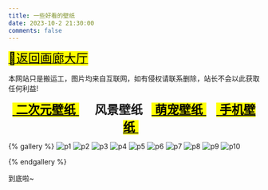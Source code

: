 ```yaml
---
title: 一些好看的壁纸
date: 2023-10-2 21:30:00
comments: false
---
```


<p><a class="gallery_link" href="/box/gallery/" data-pjax-state=""><font size="5"><mark class="hl-label green">🚙返回画廊大厅</mark></font></a></p>
<div class="tip info"><p>本网站只是搬运工，图片均来自互联网，如有侵权请联系删除，站长不会以此获取任何利益!</p></div>

<center><font font-family="ZhuZiAWan_light" size="5px"><a class="gallery_link" href="/box/gallery/backgrounds/index.html" data-pjax-state=""><mark class="hl-label blue">&nbsp;<b>二次元壁纸</b>&nbsp;</mark></a> &nbsp; <b>&nbsp; 风景壁纸 &nbsp;</b> <a class="gallery_link" href="/box/gallery/backgrounds/p3.html" data-pjax-state=""><mark class="hl-label blue">&nbsp;<b>萌宠壁纸</b>&nbsp;</mark></a> &nbsp; <a class="gallery_link" href="/box/gallery/backgrounds/p4.html" data-pjax-state=""><mark class="hl-label blue">&nbsp;<b>手机壁纸</b>&nbsp;</mark></a> &nbsp;</font></center>

{% gallery %} 
![p1]( https://source.cclmsy.cc/Backgrounds/Scenery/Scenery1.jpg )
![p2]( https://source.cclmsy.cc/Backgrounds/Scenery/Scenery2.jpg )
![p3]( https://source.cclmsy.cc/Backgrounds/Scenery/Scenery3.jpg )
![p4]( https://source.cclmsy.cc/Backgrounds/Scenery/Scenery4.jpg )
![p5]( https://source.cclmsy.cc/Backgrounds/Scenery/Scenery5.jpg )
![p6]( https://source.cclmsy.cc/Backgrounds/Scenery/Scenery6.jpg )
![p7]( https://source.cclmsy.cc/Backgrounds/Scenery/Scenery7.jpg )
![p8]( https://source.cclmsy.cc/Backgrounds/Scenery/Scenery8.jpg )
![p9]( https://source.cclmsy.cc/Backgrounds/Scenery/Scenery9.jpg )
![p10]( https://source.cclmsy.cc/Backgrounds/Scenery/Scenery10.jpg )

{% endgallery %} 

<span class="p blue center h4">到底啦~</span>